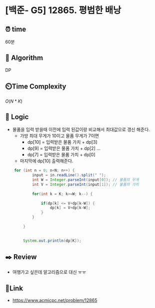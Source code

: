 
# [백준- G5] 12865. 평범한 배낭
## ⏰  **time**
60분

## :pushpin: **Algorithm**
DP

## ⏲️**Time Complexity**
$O(N*K)$

## :round_pushpin: **Logic**

- 물품을 입력 받을때 이전에 입력 된값이랑 비교해서 최대값으로 갱신 해준다.
  	- 가방 최대 무게가 10이고 물품 무게가 7이면
  		- dp[10] = 입력받은 물품 가치 + dp[3]
  		- dp[9] = 입력받은 물품 가치 + dp[2]
  	  		...
  	   	- dp[7] = 입력받은 물품 가치 + dp[0]
	- 마지막에 dp[10] 출력해준다.

```java
	for (int n = 0; n<N; n++) {
			input = in.readLine().split(" ");
			int W = Integer.parseInt(input[0]); // 물품의 무게
			int V = Integer.parseInt(input[1]);	// 물품의 가치
			
			for(int k = K; k>=W; k--) {
				
				if(dp[k] <= V+dp[k-W]) {
					dp[k] = V+dp[k-W];
				}
			}
			
		}
		
		
		System.out.println(dp[K]);
```

## :black_nib: **Review**
- 여행가고 싶은데 알고리즘으로 대신 ㅠㅠ


## 📡**Link**
- https://www.acmicpc.net/problem/12865

